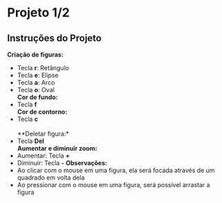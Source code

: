 # Projeto 1/2<br>
## Instruções do Projeto<br>
**Criação de figuras:**
- Tecla **r**: Retângulo
- Tecla **e**: Elipse
- Tecla **a**: Arco
- Tecla **o**: Oval<br>
**Cor de fundo:**<br>
- Tecla **f**<br>
**Cor de contorno:**<br>
- Tecla **c**<br>
<br>**Deletar figura:*<br>
- Tecla **Del**<br>
**Aumentar e diminuir zoom:**<br>
- Aumentar: Tecla **+**
- Diminuir: Tecla **-**
**Observações:**<br>
- Ao clicar com o mouse em uma figura, ela será focada através de um quadrado em volta dela
- Ao pressionar com o mouse em uma figura, será possível arrastar a figura
